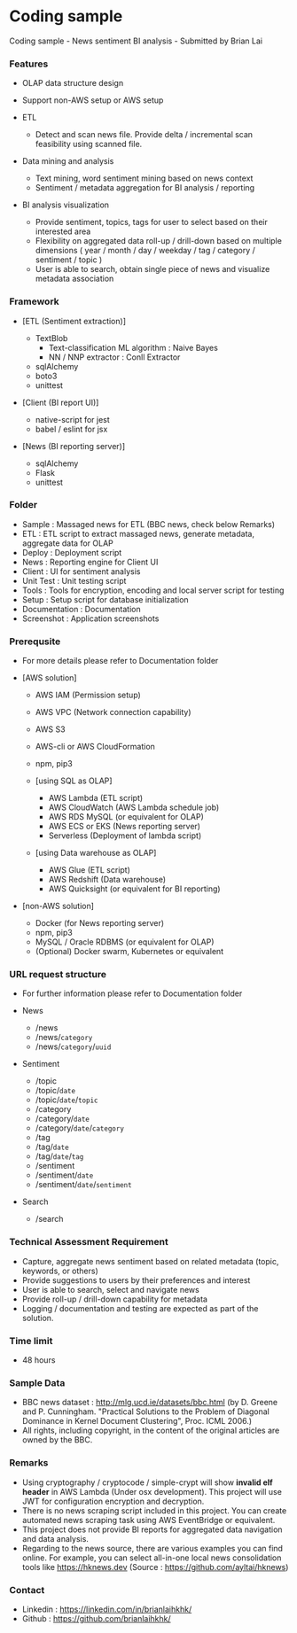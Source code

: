 # Coding sample
Coding sample - News sentiment BI analysis - Submitted by Brian Lai

### Features

- OLAP data structure design
- Support non-AWS setup or AWS setup

- ETL
   - Detect and scan news file. Provide delta / incremental scan feasibility using scanned file.

- Data mining and analysis
   - Text mining, word sentiment mining based on news context
   - Sentiment / metadata aggregation for BI analysis / reporting 

- BI analysis visualization
   - Provide sentiment, topics, tags for user to select based on their interested area
   - Flexibility on aggregated data roll-up / drill-down based on multiple dimensions ( year / month / day / weekday / tag / category / sentiment / topic )
   - User is able to search, obtain single piece of news and visualize metadata association

### Framework 

- [ETL (Sentiment extraction)]
   - TextBlob
      - Text-classification ML algorithm : Naive Bayes
      - NN / NNP extractor : Conll Extractor
   - sqlAlchemy
   - boto3
   - unittest

- [Client (BI report UI)]
   - native-script for jest
   - babel / eslint for jsx

- [News (BI reporting server)]
   - sqlAlchemy
   - Flask
   - unittest

### Folder

- Sample : Massaged news for ETL (BBC news, check below Remarks)
- ETL : ETL script to extract massaged news, generate metadata, aggregate data for OLAP
- Deploy : Deployment script
- News : Reporting engine for Client UI
- Client : UI for sentiment analysis
- Unit Test : Unit testing script
- Tools : Tools for encryption, encoding and local server script for testing
- Setup : Setup script for database initialization
- Documentation : Documentation
- Screenshot : Application screenshots

### Prerequsite

- For more details please refer to Documentation folder

- [AWS solution]
   - AWS IAM (Permission setup)
   - AWS VPC (Network connection capability)
   - AWS S3
   - AWS-cli or AWS CloudFormation
   - npm, pip3

   - [using SQL as OLAP]
      - AWS Lambda (ETL script)
      - AWS CloudWatch (AWS Lambda schedule job)
      - AWS RDS MySQL (or equivalent for OLAP)
      - AWS ECS or EKS (News reporting server)
      - Serverless (Deployment of lambda script)

   - [using Data warehouse as OLAP]
      - AWS Glue (ETL script)
      - AWS Redshift (Data warehouse)
      - AWS Quicksight (or equivalent for BI reporting)

- [non-AWS solution]
   - Docker (for News reporting server)
   - npm, pip3
   - MySQL / Oracle RDBMS (or equivalent for OLAP)
   - (Optional) Docker swarm, Kubernetes or equivalent 

### URL request structure

- For further information please refer to Documentation folder

- News
   - /news
   - /news/`category`
   - /news/`category`/`uuid`

- Sentiment
   - /topic
   - /topic/`date`
   - /topic/`date`/`topic`
   - /category
   - /category/`date`
   - /category/`date`/`category`
   - /tag
   - /tag/`date`
   - /tag/`date`/`tag`
   - /sentiment
   - /sentiment/`date`
   - /sentiment/`date`/`sentiment`

- Search
   - /search

### Technical Assessment Requirement

- Capture, aggregate news sentiment based on related metadata (topic, keywords, or others)
- Provide suggestions to users by their preferences and interest
- User is able to search, select and navigate news
- Provide roll-up / drill-down capability for metadata
- Logging / documentation and testing are expected as part of the solution.

### Time limit

- 48 hours

### Sample Data
- BBC news dataset : http://mlg.ucd.ie/datasets/bbc.html (by D. Greene and P. Cunningham. "Practical Solutions to the Problem of Diagonal Dominance in Kernel Document Clustering", Proc. ICML 2006.)
- All rights, including copyright, in the content of the original articles are owned by the BBC.

### Remarks
- Using cryptography / cryptocode / simple-crypt will show **invalid elf header** in AWS Lambda (Under osx development). This project will use JWT for configuration encryption and decryption.
- There is no news scraping script included in this project. You can create automated news scraping task using AWS EventBridge or equivalent.
- This project does not provide BI reports for aggregated data navigation and data analysis.
- Regarding to the news source, there are various examples you can find online. For example, you can select all-in-one local news consolidation tools like https://hknews.dev (Source : https://github.com/ayltai/hknews) 

### Contact
- Linkedin : https://linkedin.com/in/brianlaihkhk/
- Github : https://github.com/brianlaihkhk/
